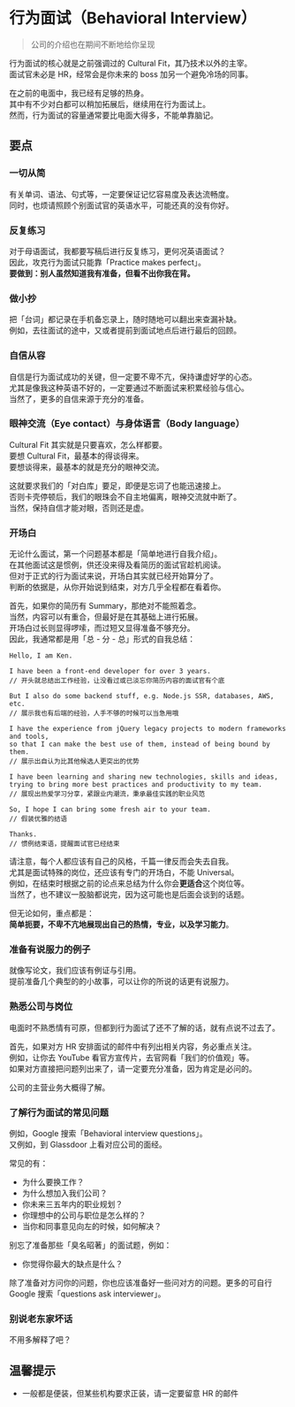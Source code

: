 # 行为面试（Behavioral Interview）

> 公司的介绍也在期间不断地给你呈现

行为面试的核心就是之前强调过的 Cultural Fit，其乃技术以外的主宰。  
面试官未必是 HR，经常会是你未来的 boss 加另一个避免冷场的同事。

在之前的电面中，我已经有足够的热身。  
其中有不少对白都可以稍加拓展后，继续用在行为面试上。  
然而，行为面试的容量通常要比电面大得多，不能单靠脑记。

## 要点

### 一切从简

有关单词、语法、句式等，一定要保证记忆容易度及表达流畅度。  
同时，也烦请照顾个别面试官的英语水平，可能还真的没有你好。

### 反复练习

对于母语面试，我都要写稿后进行反复练习，更何况英语面试？  
因此，攻克行为面试只能靠「Practice makes perfect」。  
**要做到：别人虽然知道我有准备，但看不出你我在背。**

### 做小抄

把「台词」都记录在手机备忘录上，随时随地可以翻出来查漏补缺。  
例如，去往面试的途中，又或者提前到面试地点后进行最后的回顾。

### 自信从容

自信是行为面试成功的关键，但一定要不卑不亢，保持谦虚好学的心态。  
尤其是像我这种英语不好的，一定要通过不断面试来积累经验与信心。  
当然了，更多的自信来源于充分的准备。

### 眼神交流（Eye contact）与身体语言（Body language）

Cultural Fit 其实就是只要喜欢，怎么样都要。  
要想 Cultural Fit，最基本的得谈得来。  
要想谈得来，最基本的就是充分的眼神交流。

这就要求我们的「对白库」要足，即便是忘词了也能迅速接上。  
否则卡壳停顿后，我们的眼珠会不自主地偏离，眼神交流就中断了。  
当然，保持自信才能对眼，否则还是虚。

### 开场白

无论什么面试，第一个问题基本都是「简单地进行自我介绍」。  
在其他面试这是惯例，供还没来得及看简历的面试官趁机阅读。  
但对于正式的行为面试来说，开场白其实就已经开始算分了。  
判断的依据是，从你开始说到结束，对方几乎全程都在看着你。

首先，如果你的简历有 Summary，那绝对不能照着念。  
当然，内容可以有重合，但最好是在其基础上进行拓展。  
开场白过长则显得啰嗦，而过短又显得准备不够充分。  
因此，我通常都是用「总 - 分 - 总」形式的自我总结：

```
Hello, I am Ken.

I have been a front-end developer for over 3 years.
// 开头就总结出工作经验，让没看过或已淡忘你简历内容的面试官有个底

But I also do some backend stuff, e.g. Node.js SSR, databases, AWS, etc.
// 展示我也有后端的经验，人手不够的时候可以当急用哦

I have the experience from jQuery legacy projects to modern frameworks and tools,
so that I can make the best use of them, instead of being bound by them.
// 展示出自认为比其他候选人更突出的优势

I have been learning and sharing new technologies, skills and ideas,
trying to bring more best practices and productivity to my team.
// 展现出热爱学习分享，紧跟业内潮流，秉承最佳实践的职业风范

So, I hope I can bring some fresh air to your team.
// 假装优雅的结语

Thanks.
// 惯例结束语，提醒面试官已经结束
```

请注意，每个人都应该有自己的风格，千篇一律反而会失去自我。  
尤其是面试特殊的岗位，还应该有专门的开场白，不能 Universal。  
例如，在结束时根据之前的论点来总结为什么你会**更适合**这个岗位等。  
当然了，也不建议一股脑都说完，因为这可能也是后面会谈到的话题。

但无论如何，重点都是：  
**简单扼要，不卑不亢地展现出自己的热情，专业，以及学习能力**。

### 准备有说服力的例子

就像写论文，我们应该有例证与引用。  
提前准备几个典型的的小故事，可以让你的所说的话更有说服力。

### 熟悉公司与岗位

电面时不熟悉情有可原，但都到行为面试了还不了解的话，就有点说不过去了。  

首先，如果对方 HR 安排面试的邮件中有列出相关内容，务必重点关注。  
例如，让你去 YouTube 看官方宣传片，去官网看「我们的价值观」等。  
如果对方直接把问题列出来了，请一定要充分准备，因为肯定是必问的。

公司的主营业务大概得了解。

### 了解行为面试的常见问题

例如，Google 搜索「Behavioral interview questions」。  
又例如，到 Glassdoor 上看对应公司的面经。

常见的有：

* 为什么要换工作？
* 为什么想加入我们公司？
* 你未来三五年内的职业规划？
* 你理想中的公司与职位是怎么样的？
* 当你和同事意见向左的时候，如何解决？

别忘了准备那些「臭名昭著」的面试题，例如：

* 你觉得你最大的缺点是什么？

除了准备对方问你的问题，你也应该准备好一些问对方的问题。更多的可自行 Google 搜索「questions ask interviewer」。

### 别说老东家坏话

不用多解释了吧？

## 温馨提示

* 一般都是便装，但某些机构要求正装，请一定要留意 HR 的邮件
